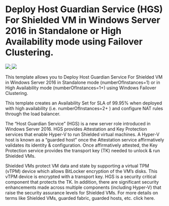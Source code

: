 # Deploy Host Guardian Service (HGS) For Shielded VM in Windows Server 2016 in Standalone or High Availability mode using Failover Clustering.

<a href="https://portal.azure.com/#create/Microsoft.Template/uri/https%3A%2F%2Fraw.githubusercontent.com%2Fplexis1241%2Fazure-quickstart-templates%2Fmaster%2Fhgs%2Fazuredeploy.json" target="_blank">
    <img src="http://azuredeploy.net/deploybutton.png"/>
</a>
<a href="http://armviz.io/#/?load=https%3A%2F%2Fraw.githubusercontent.com%2Fplexis1241%2Fazure-quickstart-templates%2Fmaster%2Fhgs%2Fazuredeploy.json" target="_blank">
    <img src="http://armviz.io/visualizebutton.png"/>
</a>

This template allows you to Deploy Host Guardian Service For Shielded VM in Windows Server 2016 in Standalone mode (numberOfInstances=1) or in High Availability mode (numberOfInstances=1+) using Windows Failover Clustering.

This template creates an Availability Set for SLA of 99.95% when deployed with high availability (i.e. numberOfInstances=2+ ) and configure NAT rules through the load balancer. 

The “Host Guardian Service” (HGS) is a new server role introduced in Windows Server 2016. HGS provides Attestation and Key Protection services that enable Hyper-V to run Shielded virtual machines. A Hyper-V host is known as a “guarded host” once the Attestation service affirmatively validates its identity & configuration. Once affirmatively attested, the Key Protection service provides the transport key (TK) needed to unlock & run Shielded VMs.

Shielded VMs protect VM data and state by supporting a virtual TPM (vTPM) device which allows BitLocker encryption of the VM’s disks. This vTPM device is encrypted with a transport key. HGS is a security critical component that protects the TK. In addition, there are significant security enhancements made across multiple components (including Hyper-V) that raise the security assurance levels for Shielded VMs. For more details on terms like Shielded VMs, guarded fabric, guarded hosts, etc. click here.
